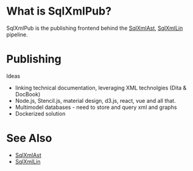 
# What is SqlXmlPub?

SqlXmlPub is the publishing frontend behind the [SqlXmlAst](https://github.com/jurgenei/SqlXmlAst/blob/master/README.md), [SqlXmlLin](https://github.com/jurgenei/SqlXmlLin/blob/master/README.md) pipeline.

# Publishing
Ideas
* linking technical documentation, leveraging XML technolgies (Dita & DocBook)
* Node.js, Stencil.js, material design, d3.js, react, vue and all that.
* Multimodel databases - need to store and query xml and graphs
* Dockerized solution

# See Also
*  [SqlXmlAst](https://github.com/jurgenei/SqlXmlAst/blob/master/README.md)
*  [SqlXmlLin](https://github.com/jurgenei/SqlXmlLin/blob/master/README.md)



